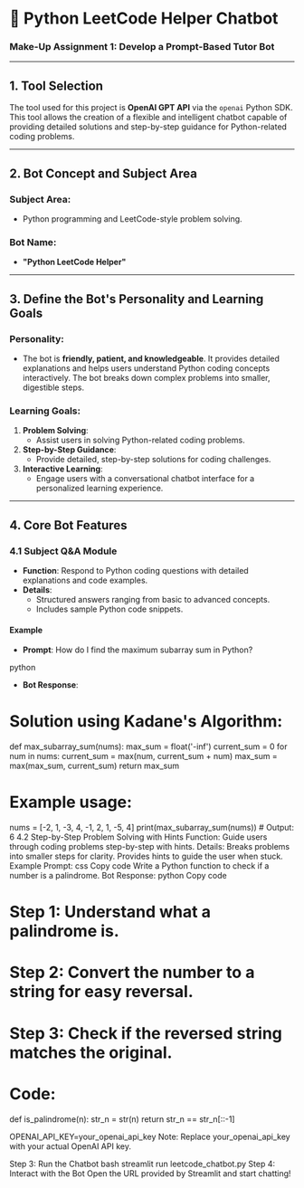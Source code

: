 # 💬 Python LeetCode Helper Chatbot

### **Make-Up Assignment 1: Develop a Prompt-Based Tutor Bot**

---

## **1. Tool Selection**

The tool used for this project is **OpenAI GPT API** via the `openai` Python SDK. This tool allows the creation of a flexible and intelligent chatbot capable of providing detailed solutions and step-by-step guidance for Python-related coding problems.

---

## **2. Bot Concept and Subject Area**

### **Subject Area**:
- Python programming and LeetCode-style problem solving.

### **Bot Name**:
- **"Python LeetCode Helper"**

---

## **3. Define the Bot's Personality and Learning Goals**

### **Personality**:
- The bot is **friendly, patient, and knowledgeable**. It provides detailed explanations and helps users understand Python coding concepts interactively. The bot breaks down complex problems into smaller, digestible steps.

### **Learning Goals**:
1. **Problem Solving**:
   - Assist users in solving Python-related coding problems.
2. **Step-by-Step Guidance**:
   - Provide detailed, step-by-step solutions for coding challenges.
3. **Interactive Learning**:
   - Engage users with a conversational chatbot interface for a personalized learning experience.

---

## **4. Core Bot Features**

### **4.1 Subject Q&A Module**

- **Function**: Respond to Python coding questions with detailed explanations and code examples.
- **Details**:
  - Structured answers ranging from basic to advanced concepts.
  - Includes sample Python code snippets.

#### **Example**
- **Prompt**:
How do I find the maximum subarray sum in Python?

python
- **Bot Response**:
# Solution using Kadane's Algorithm:
def max_subarray_sum(nums):
    max_sum = float('-inf')
    current_sum = 0
    for num in nums:
        current_sum = max(num, current_sum + num)
        max_sum = max(max_sum, current_sum)
    return max_sum

# Example usage:
nums = [-2, 1, -3, 4, -1, 2, 1, -5, 4]
print(max_subarray_sum(nums))  # Output: 6
4.2 Step-by-Step Problem Solving with Hints
Function: Guide users through coding problems step-by-step with hints.
Details:
Breaks problems into smaller steps for clarity.
Provides hints to guide the user when stuck.
Example
Prompt:
css
Copy code
Write a Python function to check if a number is a palindrome.
Bot Response:
python
Copy code
# Step 1: Understand what a palindrome is.
# Step 2: Convert the number to a string for easy reversal.
# Step 3: Check if the reversed string matches the original.

# Code:
def is_palindrome(n):
    str_n = str(n)
    return str_n == str_n[::-1]



OPENAI_API_KEY=your_openai_api_key
Note: Replace your_openai_api_key with your actual OpenAI API key.

Step 3: Run the Chatbot
bash
streamlit run leetcode_chatbot.py
Step 4: Interact with the Bot
Open the URL provided by Streamlit and start chatting!
